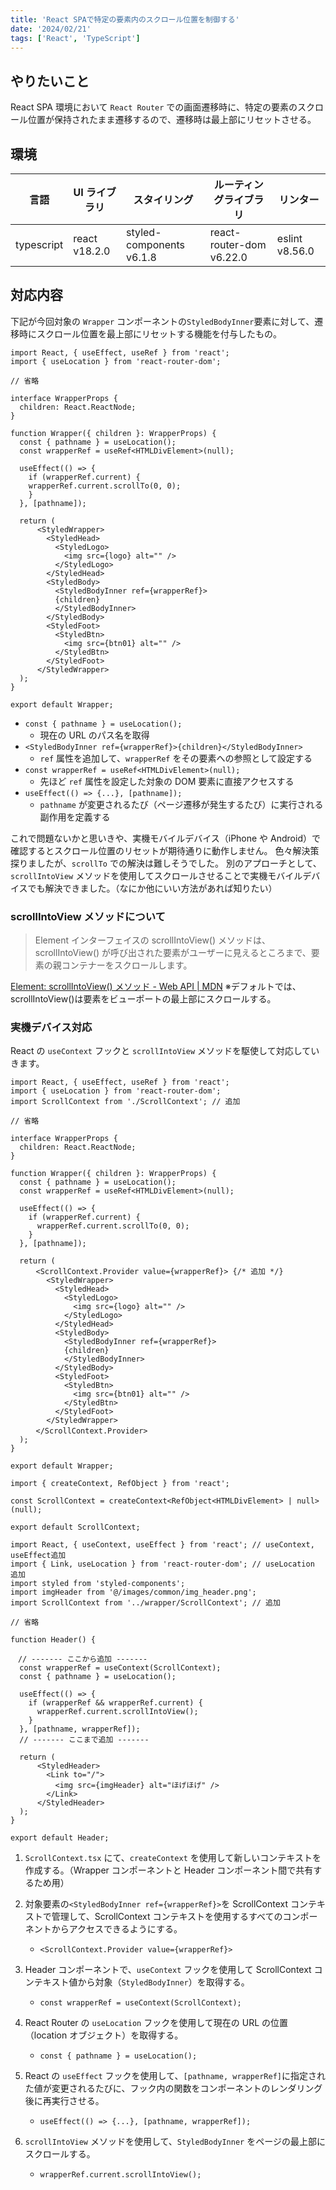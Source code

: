 ```yaml
---
title: 'React SPAで特定の要素内のスクロール位置を制御する'
date: '2024/02/21'
tags: ['React', 'TypeScript']
---
```


## やりたいこと

React SPA 環境において `React Router` での画面遷移時に、特定の要素のスクロール位置が保持されたまま遷移するので、遷移時は最上部にリセットさせる。

## 環境

| 言語       | UI ライブラリ | スタイリング             | ルーティングライブラリ   | リンター       |
| ---------- | ------------- | ------------------------ | ------------------------ | -------------- |
| typescript | react v18.2.0 | styled-components v6.1.8 | react-router-dom v6.22.0 | eslint v8.56.0 |

## 対応内容

下記が今回対象の `Wrapper` コンポーネントの`StyledBodyInner`要素に対して、遷移時にスクロール位置を最上部にリセットする機能を付与したもの。

```tsx:src/components/layouts/wrapper/Wrapper.tsx
import React, { useEffect, useRef } from 'react';
import { useLocation } from 'react-router-dom';

// 省略

interface WrapperProps {
  children: React.ReactNode;
}

function Wrapper({ children }: WrapperProps) {
  const { pathname } = useLocation();
  const wrapperRef = useRef<HTMLDivElement>(null);

  useEffect(() => {
    if (wrapperRef.current) {
    wrapperRef.current.scrollTo(0, 0);
    }
  }, [pathname]);

  return (
      <StyledWrapper>
        <StyledHead>
          <StyledLogo>
            <img src={logo} alt="" />
          </StyledLogo>
        </StyledHead>
        <StyledBody>
          <StyledBodyInner ref={wrapperRef}>
          {children}
          </StyledBodyInner>
        </StyledBody>
        <StyledFoot>
          <StyledBtn>
            <img src={btn01} alt="" />
          </StyledBtn>
        </StyledFoot>
      </StyledWrapper>
  );
}

export default Wrapper;
```

- `const { pathname } = useLocation();`
  - 現在の URL のパス名を取得
- `<StyledBodyInner ref={wrapperRef}>{children}</StyledBodyInner>`
  - `ref` 属性を追加して、`wrapperRef` をその要素への参照として設定する
- `const wrapperRef = useRef<HTMLDivElement>(null);`
  - 先ほど `ref` 属性を設定した対象の DOM 要素に直接アクセスする
- `useEffect(() => {...}, [pathname]);`
  - `pathname` が変更されるたび（ページ遷移が発生するたび）に実行される副作用を定義する

これで問題ないかと思いきや、実機モバイルデバイス（iPhone や Android）で確認するとスクロール位置のリセットが期待通りに動作しません。
色々解決策探りましたが、`scrollTo` での解決は難しそうでした。
別のアプローチとして、`scrollIntoView` メソッドを使用してスクロールさせることで実機モバイルデバイスでも解決できました。（なにか他にいい方法があれば知りたい）

### scrollIntoView メソッドについて

> Element インターフェイスの scrollIntoView() メソッドは、 scrollIntoView() が呼び出された要素がユーザーに見えるところまで、要素の親コンテナーをスクロールします。

[Element: scrollIntoView() メソッド - Web API | MDN](https://developer.mozilla.org/ja/docs/Web/API/Element/scrollIntoView)
※デフォルトでは、scrollIntoView()は要素をビューポートの最上部にスクロールする。

### 実機デバイス対応

React の `useContext` フックと `scrollIntoView` メソッドを駆使して対応していきます。

```tsx:src/components/layouts/wrapper/Wrapper.tsx
import React, { useEffect, useRef } from 'react';
import { useLocation } from 'react-router-dom';
import ScrollContext from './ScrollContext'; // 追加

// 省略

interface WrapperProps {
  children: React.ReactNode;
}

function Wrapper({ children }: WrapperProps) {
  const { pathname } = useLocation();
  const wrapperRef = useRef<HTMLDivElement>(null);

  useEffect(() => {
    if (wrapperRef.current) {
      wrapperRef.current.scrollTo(0, 0);
    }
  }, [pathname]);

  return (
    　<ScrollContext.Provider value={wrapperRef}> {/* 追加 */}
        <StyledWrapper>
          <StyledHead>
            <StyledLogo>
              <img src={logo} alt="" />
            </StyledLogo>
          </StyledHead>
          <StyledBody>
            <StyledBodyInner ref={wrapperRef}>
            {children}
            </StyledBodyInner>
          </StyledBody>
          <StyledFoot>
            <StyledBtn>
              <img src={btn01} alt="" />
            </StyledBtn>
          </StyledFoot>
        </StyledWrapper>
    　</ScrollContext.Provider>
  );
}

export default Wrapper;
```

```tsx:src/components/layouts/wrapper/ScrollContext.tsx
import { createContext, RefObject } from 'react';

const ScrollContext = createContext<RefObject<HTMLDivElement> | null>(null);

export default ScrollContext;
```

```tsx:src/components/layouts/header/Header.tsx
import React, { useContext, useEffect } from 'react'; // useContext, useEffect追加
import { Link, useLocation } from 'react-router-dom'; // useLocation 追加
import styled from 'styled-components';
import imgHeader from '@/images/common/img_header.png';
import ScrollContext from '../wrapper/ScrollContext'; // 追加

// 省略

function Header() {

　// ------- ここから追加 -------
  const wrapperRef = useContext(ScrollContext);
  const { pathname } = useLocation();

  useEffect(() => {
    if (wrapperRef && wrapperRef.current) {
      wrapperRef.current.scrollIntoView();
    }
  }, [pathname, wrapperRef]);
  // ------- ここまで追加 -------

  return (
      <StyledHeader>
        <Link to="/">
          <img src={imgHeader} alt="ほげほげ" />
        </Link>
      </StyledHeader>
  );
}

export default Header;
```

1. `ScrollContext.tsx` にて、`createContext` を使用して新しいコンテキストを作成する。（Wrapper コンポーネントと Header コンポーネント間で共有するため用）

2. 対象要素の`<StyledBodyInner ref={wrapperRef}>`を ScrollContext コンテキストで管理して、ScrollContext コンテキストを使用するすべてのコンポーネントからアクセスできるようにする。
   - `<ScrollContext.Provider value={wrapperRef}>`
3. Header コンポーネントで、`useContext` フックを使用して ScrollContext コンテキスト値から対象（`StyledBodyInner`）を取得する。
   - `const wrapperRef = useContext(ScrollContext);`
4. React Router の `useLocation` フックを使用して現在の URL の位置（location オブジェクト）を取得する。
   - `const { pathname } = useLocation();`
5. React の `useEffect` フックを使用して、`[pathname, wrapperRef]`に指定された値が変更されるたびに、フック内の関数をコンポーネントのレンダリング後に再実行させる。
   - `useEffect(() => {...}, [pathname, wrapperRef]);`
6. `scrollIntoView` メソッドを使用して、`StyledBodyInner` をページの最上部にスクロールする。
   - `wrapperRef.current.scrollIntoView();`
